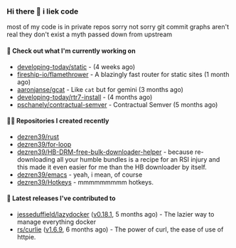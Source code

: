 ### Hi there 👋 i liek code
most of my code is in private repos sorry not sorry git commit graphs aren't real they don't exist a myth passed down from upstream

#### 👷 Check out what I'm currently working on

- [developing-today/static](https://github.com/developing-today/static) -  (4 weeks ago)
- [fireship-io/flamethrower](https://github.com/fireship-io/flamethrower) - A blazingly fast router for static sites (1 month ago)
- [aaronjanse/gcat](https://github.com/aaronjanse/gcat) - Like `cat` but for gemini (3 months ago)
- [developing-today/rtr7-install](https://github.com/developing-today/rtr7-install) -  (4 months ago)
- [pschanely/contractual-semver](https://github.com/pschanely/contractual-semver) - Contractual Semver (5 months ago)

#### 👨‍💻 Repositories I created recently

- [dezren39/rust](https://github.com/dezren39/rust)
- [dezren39/for-loop](https://github.com/dezren39/for-loop)
- [dezren39/HB-DRM-free-bulk-downloader-helper](https://github.com/dezren39/HB-DRM-free-bulk-downloader-helper) - because re-downloading all your humble bundles is a recipe for an RSI injury and this made it even easier for me than the HB downloader by itself.
- [dezren39/emacs](https://github.com/dezren39/emacs) - yeah, i mean, of course
- [dezren39/Hotkeys](https://github.com/dezren39/Hotkeys) - mmmmmmmmm hotkeys.

#### 🚀 Latest releases I've contributed to

- [jesseduffield/lazydocker](https://github.com/jesseduffield/lazydocker) ([v0.18.1](https://github.com/jesseduffield/lazydocker/releases/tag/v0.18.1), 5 months ago) - The lazier way to manage everything docker
- [rs/curlie](https://github.com/rs/curlie) ([v1.6.9](https://github.com/rs/curlie/releases/tag/v1.6.9), 6 months ago) - The power of curl, the ease of use of httpie.
